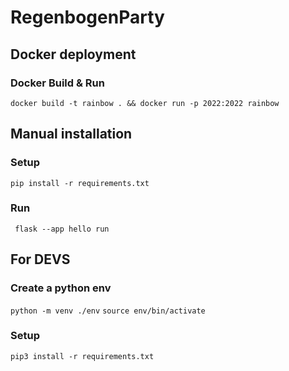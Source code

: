 # RegenbogenParty
## Docker deployment
### Docker Build & Run
``docker build -t rainbow . && docker run -p 2022:2022 rainbow``
## Manual installation
### Setup
``pip install -r requirements.txt``
### Run
`` flask --app hello run``

## For DEVS
### Create a python env
``python -m venv ./env``
``source env/bin/activate`` 
### Setup
``pip3 install -r requirements.txt``